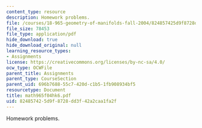 ```yaml
---
content_type: resource
description: Homework problems.
file: /courses/18-965-geometry-of-manifolds-fall-2004/824857425d9f8728dd3f42a2caa1fa2f_math965f04hk6.pdf
file_size: 78453
file_type: application/pdf
hide_download: true
hide_download_original: null
learning_resource_types:
- Assignments
license: https://creativecommons.org/licenses/by-nc-sa/4.0/
ocw_type: OCWFile
parent_title: Assignments
parent_type: CourseSection
parent_uid: 696b7688-55c7-420d-c1b5-1fb908934bf5
resourcetype: Document
title: math965f04hk6.pdf
uid: 82485742-5d9f-8728-dd3f-42a2caa1fa2f
---
```

Homework problems.